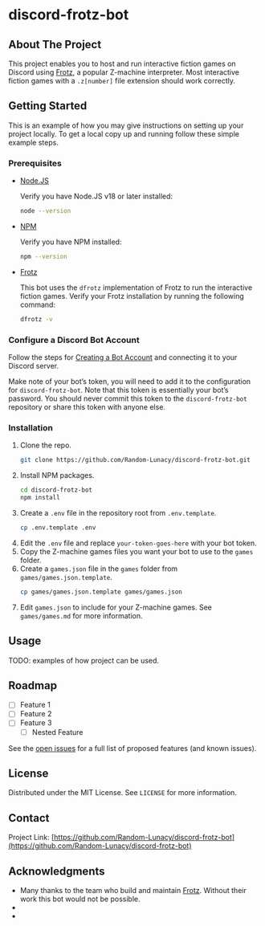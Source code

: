 # discord-frotz-bot

<!-- ABOUT THE PROJECT -->
## About The Project

This project enables you to host and run interactive fiction games on Discord using [Frotz](https://661.org/proj/if/frotz/), a popular Z-machine interpreter. Most interactive fiction games with a `.z[number]` 
file extension should work correctly. 

<!-- GETTING STARTED -->
## Getting Started

This is an example of how you may give instructions on setting up your project locally.
To get a local copy up and running follow these simple example steps.

### Prerequisites

* [Node.JS](https://nodejs.org/)

    Verify you have Node.JS v18 or later installed:

    ```sh
    node --version
    ```

* [NPM](https://www.npmjs.com/)

    Verify you have NPM installed:

    ```sh
    npm --version
    ```

* [Frotz](https://661.org/proj/if/frotz/) 

    This bot uses the `dfrotz` implementation of Frotz to run the interactive fiction games. Verify your Frotz installation by running the following command:

    ```sh
    dfrotz -v
    ```

### Configure a Discord Bot Account

Follow the steps for [Creating a Bot Account](https://discordpy.readthedocs.io/en/stable/discord.html) and connecting it to your Discord server.

Make note of your bot’s token, you will need to add it to the configuration for `discord-frotz-bot`. Note  that this token is essentially your bot’s password. You should never commit this token to the `discord-frotz-bot` repository or share this token with anyone else.

### Installation

1. Clone the repo.
   ```sh
   git clone https://github.com/Random-Lunacy/discord-frotz-bot.git
   ```
2. Install NPM packages.
   ```sh
   cd discord-frotz-bot
   npm install
   ```
3. Create a `.env` file in the repository root from `.env.template`.
   ```sh
   cp .env.template .env
   ```
4. Edit the `.env` file and replace `your-token-goes-here` with your bot token.
5. Copy the Z-machine games files you want your bot to use to the `games` folder.
6. Create a `games.json` file in the `games` folder from `games/games.json.template`.
   ```sh
   cp games/games.json.template games/games.json
   ```
7. Edit `games.json` to include for your Z-machine games. See `games/games.md` for more information.

<!-- USAGE EXAMPLES -->
## Usage

TODO: examples of how  project can be used.

<!-- ROADMAP -->
## Roadmap

- [ ] Feature 1
- [ ] Feature 2
- [ ] Feature 3
    - [ ] Nested Feature

See the [open issues](https://github.com/Random-Lunacy/discord-frotz-bot/issues) for a full list of proposed features (and known issues).

<!-- LICENSE -->
## License

Distributed under the MIT License. See `LICENSE` for more information.

<!-- CONTACT -->
## Contact

Project Link: [https://github.com/Random-Lunacy/discord-frotz-bot](https://github.com/Random-Lunacy/discord-frotz-bot)

<!-- ACKNOWLEDGMENTS -->
## Acknowledgments

* Many thanks to the team who build and maintain [Frotz](https://661.org/proj/if/frotz/). Without their work
  this bot would not be possible. 
* []()
* []()

